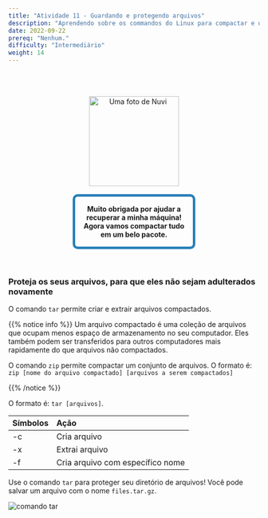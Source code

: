 ```yaml
---
title: "Atividade 11 - Guardando e protegendo arquivos"
description: "Aprendendo sobre os commandos do Linux para compactar e descompactar"
date: 2022-09-22
prereq: "Nenhum."
difficulty: "Intermediário"
weight: 14
---
```


<div style="margin: 1rem;padding: 2rem 2rem;text-align: center;">
    <div style="display: inline-block;padding: 1rem 1rem;vertical-align: middle;">
        <img src="../images/nuvi.PNG?" alt="Uma foto de Nuvi" width="180" height="180" />
    </div>
    <div style="display: inline-block;padding: 1rem 1rem;vertical-align: middle;width:50%;border:5px solid #2980b9;border-radius:10px;font-weight: bold;">
        Muito obrigada por ajudar a recuperar a minha máquina! Agora vamos compactar tudo em um belo pacote.
    </div>
</div>

### Proteja os seus arquivos, para que eles não sejam adulterados novamente

O comando `tar` permite criar e extrair arquivos compactados.

{{% notice info %}}
Um arquivo compactado é uma coleção de arquivos que ocupam menos espaço de armazenamento no seu computador. Eles também podem ser transferidos para outros computadores mais rapidamente do que arquivos não compactados.

O comando `zip` permite compactar um conjunto de arquivos. O formato é: `zip [nome do arquivo compactado] [arquivos a serem compactados]`

{{% /notice %}}

O formato é: `tar [arquivos]`.

| Símbolos | Ação                             |
| :------- | :------------------------------- |
| -c       | Cria arquivo                     |
| -x       | Extrai arquivo                   |
| -f       | Cria arquivo com específico nome |

Use o comando `tar` para proteger seu diretório de arquivos! Você pode salvar um arquivo com o nome `files.tar.gz`.

![comando tar](../images/Act11.png?classes=border,shadow)

